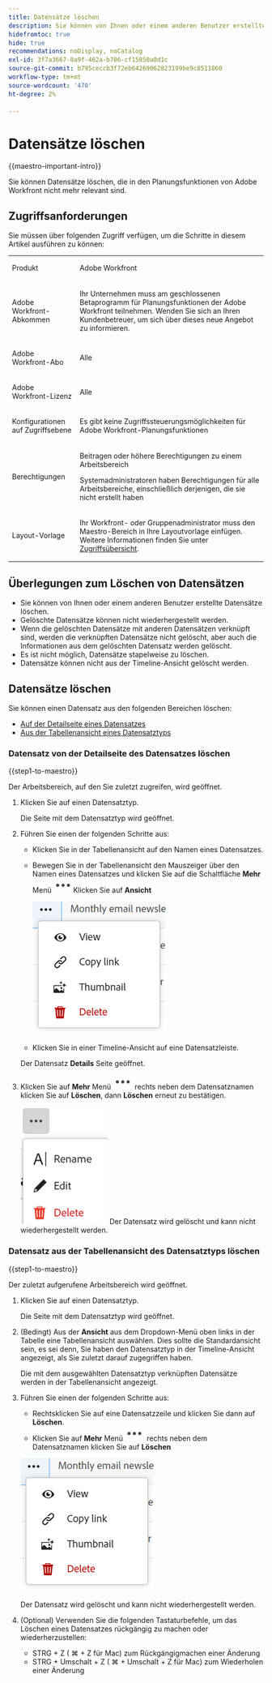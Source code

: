 ```yaml
---
title: Datensätze löschen
description: Sie können von Ihnen oder einem anderen Benutzer erstellte Datensätze löschen. Gelöschte Datensätze können nicht wiederhergestellt werden.
hidefromtoc: true
hide: true
recommendations: noDisplay, noCatalog
exl-id: 3f7a3667-8a9f-462a-b706-cf15850a0d1c
source-git-commit: b795ceccb3f72eb64269062823199be9c8511860
workflow-type: tm+mt
source-wordcount: '470'
ht-degree: 2%

---
```


<!--update the metadata with real information when making this available in TOC and in the left nav-->

# Datensätze löschen

{{maestro-important-intro}}

Sie können Datensätze löschen, die in den Planungsfunktionen von Adobe Workfront nicht mehr relevant sind.

## Zugriffsanforderungen

Sie müssen über folgenden Zugriff verfügen, um die Schritte in diesem Artikel ausführen zu können:

<table style="table-layout:auto">
 <col>
 </col>
 <col>
 </col>
 <tbody>
    <tr>
<tr>
<td>
   <p> Produkt</p> </td>
   <td>
   <p> Adobe Workfront</p> </td>
  </tr>  
 <td role="rowheader"><p>Adobe Workfront-Abkommen</p></td>
   <td>
<p>Ihr Unternehmen muss am geschlossenen Betaprogramm für Planungsfunktionen der Adobe Workfront teilnehmen. Wenden Sie sich an Ihren Kundenbetreuer, um sich über dieses neue Angebot zu informieren. </p>
   </td>
  </tr>
  <tr>
   <td role="rowheader"><p>Adobe Workfront-Abo</p></td>
   <td>
<p>Alle</p>
   </td>
  </tr>
  <tr>
   <td role="rowheader"><p>Adobe Workfront-Lizenz</p>
   </td>
   <td>
   <p>Alle</p> 
  </td>
  </tr>

<tr>
   <td role="rowheader"><p>Konfigurationen auf Zugriffsebene</p></td>
   <td> <p>Es gibt keine Zugriffssteuerungsmöglichkeiten für Adobe Workfront-Planungsfunktionen </p>  
</td>
  </tr>

<tr>
   <td role="rowheader"><p>Berechtigungen</p></td>
   <td> <p>Beitragen oder höhere Berechtigungen zu einem Arbeitsbereich</a> </p>  
   <p>Systemadministratoren haben Berechtigungen für alle Arbeitsbereiche, einschließlich derjenigen, die sie nicht erstellt haben</p>
</td>
  </tr>
<tr>
   <td role="rowheader"><p>Layout-Vorlage</p></td>
   <td> <p>Ihr Workfront- oder Gruppenadministrator muss den Maestro-Bereich in Ihre Layoutvorlage einfügen. Weitere Informationen finden Sie unter <a href="../access/access-overview.md">Zugriffsübersicht</a>. </p>  
</td>
  </tr>

</tbody>
</table>


<!--Maybe enable this at GA - but Maestro is not supposed to have Access controls in the Workfront Access Level: 
>[!NOTE]
>
>If you don't have access, ask your Workfront administrator if they set additional restrictions in your access level. For information on how a Workfront administrator can change your access level, see [Create or modify custom access levels](../administration-and-setup/add-users/configure-and-grant-access/create-modify-access-levels.md). -->

## Überlegungen zum Löschen von Datensätzen

* Sie können von Ihnen oder einem anderen Benutzer erstellte Datensätze löschen.
* Gelöschte Datensätze können nicht wiederhergestellt werden. <!--the above statements (and in the metadata description) will change with access levels and recycle bin??-->
* Wenn die gelöschten Datensätze mit anderen Datensätzen verknüpft sind, werden die verknüpften Datensätze nicht gelöscht, aber auch die Informationen aus dem gelöschten Datensatz werden gelöscht.
* Es ist nicht möglich, Datensätze stapelweise zu löschen. <!--this will probably change-->
* Datensätze können nicht aus der Timeline-Ansicht gelöscht werden.

## Datensätze löschen

Sie können einen Datensatz aus den folgenden Bereichen löschen:

* [Auf der Detailseite eines Datensatzes](#delete-a-record-from-the-records-details-page)
* [Aus der Tabellenansicht eines Datensatztyps](#delete-a-record-from-the-record-type-table-view)

### Datensatz von der Detailseite des Datensatzes löschen

{{step1-to-maestro}}

Der Arbeitsbereich, auf den Sie zuletzt zugreifen, wird geöffnet.

1. Klicken Sie auf einen Datensatztyp.

   Die Seite mit dem Datensatztyp wird geöffnet.
1. Führen Sie einen der folgenden Schritte aus:

   * Klicken Sie in der Tabellenansicht auf den Namen eines Datensatzes.
   * Bewegen Sie in der Tabellenansicht den Mauszeiger über den Namen eines Datensatzes und klicken Sie auf die Schaltfläche **Mehr** Menü ![](assets/more-menu.png)Klicken Sie auf **Ansicht**

     ![](assets/contextual-menu-for-record-row.png)
   * Klicken Sie in einer Timeline-Ansicht auf eine Datensatzleiste.

   Der Datensatz **Details** Seite geöffnet.

1. Klicken Sie auf **Mehr** Menü ![](assets/more-menu.png) rechts neben dem Datensatznamen klicken Sie auf **Löschen**, dann **Löschen** erneut zu bestätigen.

   ![](assets/more-menu-options-from-record-details-page.png) <!--ensure the options have not changed or been renamed-->
Der Datensatz wird gelöscht und kann nicht wiederhergestellt werden.

### Datensatz aus der Tabellenansicht des Datensatztyps löschen

{{step1-to-maestro}}

Der zuletzt aufgerufene Arbeitsbereich wird geöffnet.

1. Klicken Sie auf einen Datensatztyp.

   Die Seite mit dem Datensatztyp wird geöffnet.
1. (Bedingt) Aus der **Ansicht** aus dem Dropdown-Menü oben links in der Tabelle eine Tabellenansicht auswählen. Dies sollte die Standardansicht sein, es sei denn, Sie haben den Datensatztyp in der Timeline-Ansicht angezeigt, als Sie zuletzt darauf zugegriffen haben.

   Die mit dem ausgewählten Datensatztyp verknüpften Datensätze werden in der Tabellenansicht angezeigt.
1. Führen Sie einen der folgenden Schritte aus:

   * Rechtsklicken Sie auf eine Datensatzzeile und klicken Sie dann auf **Löschen**.
   * Klicken Sie auf **Mehr** Menü ![](assets/more-menu.png) rechts neben dem Datensatznamen klicken Sie auf **Löschen**

   ![](assets/contextual-menu-for-record-row.png)
   <!--* Click the **Open details** icon ![](assets/open-details-icon-in-table-name-field.png) to open the Details box, and click **More** ![](assets/more-menu.png) to the right of the record name, then **Delete**. -->

   Der Datensatz wird gelöscht und kann nicht wiederhergestellt werden.

1. (Optional) Verwenden Sie die folgenden Tastaturbefehle, um das Löschen eines Datensatzes rückgängig zu machen oder wiederherzustellen:

   * STRG + Z ( ⌘ + Z für Mac) zum Rückgängigmachen einer Änderung
   * STRG + Umschalt + Z ( ⌘ + Umschalt + Z für Mac) zum Wiederholen einer Änderung
